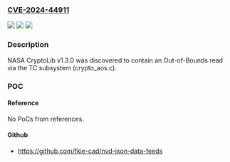 ### [CVE-2024-44911](https://cve.mitre.org/cgi-bin/cvename.cgi?name=CVE-2024-44911)
![](https://img.shields.io/static/v1?label=Product&message=n%2Fa&color=blue)
![](https://img.shields.io/static/v1?label=Version&message=n%2Fa&color=blue)
![](https://img.shields.io/static/v1?label=Vulnerability&message=n%2Fa&color=brighgreen)

### Description

NASA CryptoLib v1.3.0 was discovered to contain an Out-of-Bounds read via the TC subsystem (crypto_aos.c).

### POC

#### Reference
No PoCs from references.

#### Github
- https://github.com/fkie-cad/nvd-json-data-feeds

